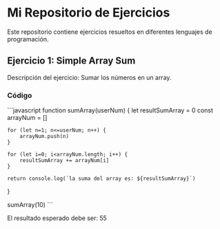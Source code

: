 # Mi Repositorio de Ejercicios

Este repositorio contiene ejercicios resueltos en diferentes lenguajes de programación.

## Ejercicio 1: Simple Array Sum

Descripción del ejercicio: Sumar los números en un array.

### Código

\```javascript
function sumArray(userNum) {
    let resultSumArray = 0
    const arrayNum = []
    
    for (let n=1; n<=userNum; n++) {
        arrayNum.push(n)
    }
    
    for (let i=0; i<arrayNum.length; i++) {
        resultSumArray += arrayNum[i]
    }
    
    return console.log(`la suma del array es: ${resultSumArray}`)

}

sumArray(10)
\```

El resultado esperado debe ser: 55
